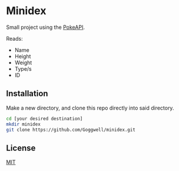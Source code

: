 # Minidex

Small project using the [PokeAPI](https://pokeapi.co).

Reads:
- Name
- Height
- Weight
- Type/s
- ID

## Installation

Make a new directory, and clone this repo directly into said directory.

```bash
cd [your desired destination]
mkdir minidex
git clone https://github.com/Goggwell/minidex.git
```

## License
[MIT](https://choosealicense.com/licenses/mit/)
